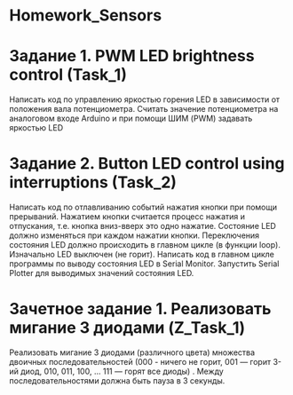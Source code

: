 # Homework_Sensors
# Задание 1. PWM LED brightness control (Task_1)
Написать код по управлению яркостью горения LED в зависимости от положения вала потенциометра. Считать значение потенциометра на аналоговом входе Arduino и при помощи ШИМ (PWM) задавать яркостью LED

# Задание 2. Button LED control using interruptions (Task_2)
Написать код по отлавливанию событий нажатия кнопки при помощи прерываний. Нажатием кнопки считается процесс нажатия и отпускания, т.е. кнопка вниз-вверх это одно нажатие. Состояние LED должно изменяться при каждом нажатии кнопки. Переключения состояния LED должно происходить в главном цикле (в функции loop). Изначально LED выключен (не горит). Написать код в главном цикле программы по выводу состояния LED в Serial Monitor. Запустить Serial Plotter для выводимых значений состояния LED.

# Зачетное задание 1. Реализовать мигание 3 диодами (Z_Task_1)
Реализовать мигание 3 диодами (различного цвета) множества двоичных последовательностей (000 - ничего не горит, 001 — горит 3-ий диод, 010, 011, 100, ... 111 — горят все диоды) . Между последовательностями должна быть пауза в 3 секунды.
